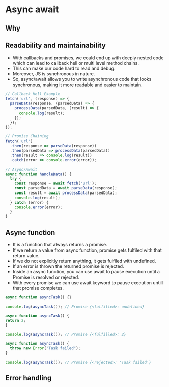 # Async await

## Why

## Readability and maintainability

- With callbacks and promises, we could end up with deeply nested code which can lead to callback hell or multi level method chains.
- This can make our code hard to read and debug.
- Moreover, JS is synchronous in nature.
- So, async/await allows you to write asynchronous code that looks synchronous, making it more readable and easier to maintain.

``` javascript
// Callback Hell Example
fetch('url', (response) => {
  parseData(response, (parsedData) => {
    processData(parsedData, (result) => {
      console.log(result);
    });
  });
});

// Promise Chaining
fetch('url')
  .then(response => parseData(response))
  .then(parsedData => processData(parsedData))
  .then(result => console.log(result))
  .catch(error => console.error(error));
```

```javascript
// Async/Await
async function handleData() {
  try {
    const response = await fetch('url');
    const parsedData = await parseData(response);
    const result = await processData(parsedData);
    console.log(result);
  } catch (error) {
    console.error(error);
  }
}
```

## Async function

- It is a function that always returns a promise.
- If we return a value from async function, promise gets fulfiled with that return value.
- If we do not explicitly return anything, it gets fulfiled with undefined.
- If an error is thrown the returned promise is rejected.
- Inside an async function, you can use await to pause execution until a Promise is resolved or rejected.
- With every promise we can use await keyword to pause execution untill that promise completes.

``` javascript
async function asyncTask() {}

console.log(asyncTask()); // Promise {<fulfilled>: undefined}
```

``` javascript
async function asyncTask() {
return 2;
}

console.log(asyncTask()); // Promise {<fulfilled>: 2}
```

``` javascript
async function asyncTask() {
  throw new Error("Task failed");
}

console.log(asyncTask()); // Promise {<rejected>: 'Task failed'}
```


## Error handling
